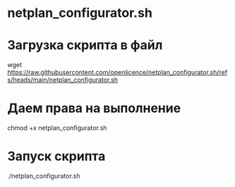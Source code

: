 # netplan_configurator.sh

# Загрузка скрипта в файл
wget https://raw.githubusercontent.com/openlicence/netplan_configurator.sh/refs/heads/main/netplan_configurator.sh

# Даем права на выполнение
chmod +x netplan_configurator.sh

# Запуск скрипта
./netplan_configurator.sh
